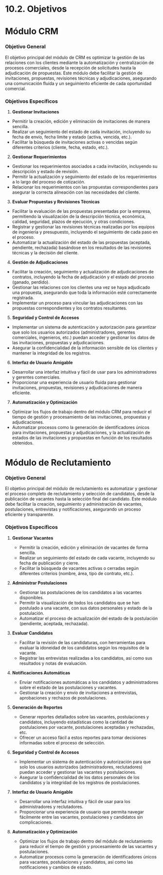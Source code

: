 # 10.2. Objetivos

# Módulo CRM

### Objetivo General

El objetivo principal del módulo de CRM es optimizar la gestión de las relaciones con los clientes mediante la automatización y centralización de procesos comerciales, desde la recepción de solicitudes hasta la adjudicación de propuestas. Este módulo debe facilitar la gestión de invitaciones, propuestas, revisiones técnicas y adjudicaciones, asegurando una comunicación fluida y un seguimiento eficiente de cada oportunidad comercial.

### Objetivos Específicos

1. **Gestionar Invitaciones**

- Permitir la creación, edición y eliminación de invitaciones de manera sencilla.
- Realizar un seguimiento del estado de cada invitación, incluyendo su fecha de envío, fecha límite y estado (activa, vencida, etc.).
- Facilitar la búsqueda de invitaciones activas o vencidas según diferentes criterios (cliente, fecha, estado, etc.).

2. **Gestionar Requerimientos**

- Gestionar los requerimientos asociados a cada invitación, incluyendo su descripción y estado de revisión.
- Permitir la actualización y seguimiento del estado de los requerimientos a lo largo del proceso de cotización.
- Relacionar los requerimientos con las propuestas correspondientes para asegurar la correcta alineación con las necesidades del cliente.

3. **Evaluar Propuestas y Revisiones Técnicas**

- Facilitar la evaluación de las propuestas presentadas por la empresa, permitiendo la visualización de la descripción técnica, económica, calidad, seguridad, plazos de ejecución, y otras condiciones.
- Registrar y gestionar las revisiones técnicas realizadas por los equipos de ingeniería y presupuesto, incluyendo el seguimiento de cada paso en el proceso.
- Automatizar la actualización del estado de las propuestas (aceptada, pendiente, rechazada) basándose en los resultados de las revisiones técnicas y la decisión del cliente.

4. **Gestión de Adjudicaciones**

- Facilitar la creación, seguimiento y actualización de adjudicaciones de contratos, incluyendo la fecha de adjudicación y el estado del proceso (ganado, perdido).
- Gestionar las relaciones con los clientes una vez se haya adjudicado una propuesta, asegurando que toda la información esté correctamente registrada.
- Implementar un proceso para vincular las adjudicaciones con las propuestas correspondientes y los contratos resultantes.

5. **Seguridad y Control de Accesos**

- Implementar un sistema de autenticación y autorización para garantizar que solo los usuarios autorizados (administradores, gerentes comerciales, ingenieros, etc.) puedan acceder y gestionar los datos de las invitaciones, propuestas y adjudicaciones.
- Asegurar la confidencialidad de la información sensible de los clientes y mantener la integridad de los registros.

6. **Interfaz de Usuario Amigable**

- Desarrollar una interfaz intuitiva y fácil de usar para los administradores y gerentes comerciales.
- Proporcionar una experiencia de usuario fluida para gestionar invitaciones, propuestas, revisiones y adjudicaciones de manera eficiente.

7. **Automatización y Optimización**

- Optimizar los flujos de trabajo dentro del módulo CRM para reducir el tiempo de gestión y procesamiento de las invitaciones, propuestas y adjudicaciones.
- Automatizar procesos como la generación de identificadores únicos para invitaciones, propuestas y adjudicaciones, y la actualización de estados de las invitaciones y propuestas en función de los resultados obtenidos.


# Módulo de Reclutamiento

### Objetivo General

El objetivo principal del módulo de reclutamiento es automatizar y gestionar el proceso completo de reclutamiento y selección de candidatos, desde la publicación de vacantes hasta la selección final del candidato. Este módulo debe facilitar la creación, seguimiento y administración de vacantes, postulaciones, entrevistas y notificaciones, asegurando un proceso eficiente y transparente.

### Objetivos Específicos

1. **Gestionar Vacantes**
   - Permitir la creación, edición y eliminación de vacantes de forma sencilla.
   - Realizar un seguimiento del estado de cada vacante, incluyendo su fecha de publicación y cierre.
   - Facilitar la búsqueda de vacantes activas o cerradas según diferentes criterios (nombre, área, tipo de contrato, etc.).

2. **Administrar Postulaciones**
   - Gestionar las postulaciones de los candidatos a las vacantes disponibles.
   - Permitir la visualización de todos los candidatos que se han postulado a una vacante, con sus datos personales y estado de la postulación.
   - Automatizar el proceso de actualización del estado de la postulación (pendiente, aceptada, rechazada).

3. **Evaluar Candidatos**
   - Facilitar la revisión de las candidaturas, con herramientas para evaluar la idoneidad de los candidatos según los requisitos de la vacante.
   - Registrar las entrevistas realizadas a los candidatos, así como sus resultados y notas de evaluación.

4. **Notificaciones Automáticas**
   - Enviar notificaciones automáticas a los candidatos y administradores sobre el estado de las postulaciones y vacantes.
   - Gestionar la creación y envío de invitaciones a entrevistas, aprobaciones y rechazos de postulaciones.

5. **Generación de Reportes**
   - Generar reportes detallados sobre las vacantes, postulaciones y candidatos, incluyendo estadísticas como la cantidad de postulaciones por vacante, postulaciones aceptadas y rechazadas, etc.
   - Ofrecer un acceso fácil a estos reportes para tomar decisiones informadas sobre el proceso de selección.

6. **Seguridad y Control de Accesos**
   - Implementar un sistema de autenticación y autorización para que solo los usuarios autorizados (administradores, reclutadores) puedan acceder y gestionar las vacantes y postulaciones.
   - Asegurar la confidencialidad de los datos personales de los candidatos y la integridad de los registros de postulaciones.

7. **Interfaz de Usuario Amigable**
   - Desarrollar una interfaz intuitiva y fácil de usar para los administradores y reclutadores.
   - Proporcionar una experiencia de usuario que permita navegar fácilmente entre las vacantes, postulaciones y candidatos sin complicaciones.

8. **Automatización y Optimización**
   - Optimizar los flujos de trabajo dentro del módulo de reclutamiento para reducir el tiempo de gestión y procesamiento de las vacantes y postulaciones.
   - Automatizar procesos como la generación de identificadores únicos para vacantes, postulaciones y candidatos, así como las notificaciones y cambios de estado.

